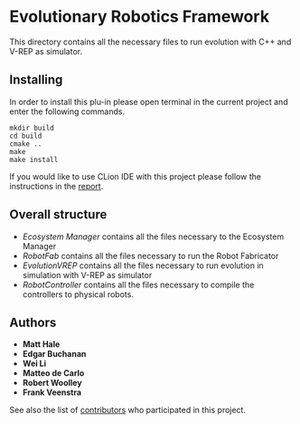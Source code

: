 # Evolutionary Robotics Framework

This directory contains all the necessary files to run evolution with C++ and V-REP as simulator.

## Installing

In order to install this plu-in please open terminal in the current project and enter the following commands.

```
mkdir build
cd build
cmake ..
make
make install
```
If you would like to use CLion IDE with this project please follow the instructions in the [report](https://www.overleaf.com/8988212588bdkjhpfdtckz).

## Overall structure

* *Ecosystem Manager* contains all the files necessary to the Ecosystem Manager
* *RobotFab* contains all the files necessary to run the Robot Fabricator
* *EvolutionVREP* contains all the files necessary to run evolution in simulation with V-REP as simulator
* *RobotController* contains all the files necessary to compile the controllers to physical robots.

## Authors

* **Matt Hale**
* **Edgar Buchanan**
* **Wei Li**
* **Matteo de Carlo**
* **Robert Woolley**
* **Frank Veenstra**

See also the list of [contributors](https://www.york.ac.uk/robot-lab/are/) who participated in this project.
